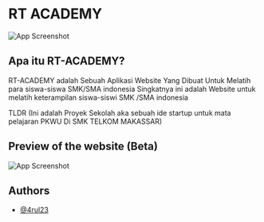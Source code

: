 
# RT ACADEMY


![App Screenshot](https://i.ibb.co.com/pWMcHDc/SKIBIDI-SIGMA-ACADEMY.png)
## Apa itu RT-ACADEMY?

RT-ACADEMY adalah Sebuah Aplikasi Website Yang Dibuat Untuk Melatih para siswa-siswa SMK/SMA indonesia Singkatnya ini adalah Website untuk melatih keterampilan siswa-siswi SMK /SMA indonesia

TLDR
(Ini adalah Proyek Sekolah aka sebuah ide startup untuk mata pelajaran PKWU Di SMK TELKOM MAKASSAR)




## Preview of the website (Beta)

![App Screenshot](https://i.ibb.co.com/6NgJd9V/image.png)







## Authors

- [@4rul23](https://www.github.com/4rul23)
